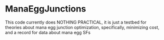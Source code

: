 # ManaEggJunctions

This code currently does NOTHING PRACTICAL, it is just a testbed for theories about mana egg junction optimization, specifically, minimizing cost, and a record for data about mana egg SFs

